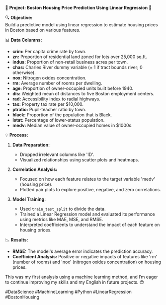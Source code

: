 

🚀 **Project: Boston Housing Price Prediction Using Linear Regression** 🏡

🔍 **Objective:**  
Build a predictive model using linear regression to estimate housing prices in Boston based on various features.

📊 **Data Columns:**
- **crim:** Per capita crime rate by town.
- **zn:** Proportion of residential land zoned for lots over 25,000 sq.ft.
- **indus:** Proportion of non-retail business acres per town.
- **chas:** Charles River dummy variable (= 1 if tract bounds river; 0 otherwise).
- **nox:** Nitrogen oxides concentration.
- **rm:** Average number of rooms per dwelling.
- **age:** Proportion of owner-occupied units built before 1940.
- **dis:** Weighted mean of distances to five Boston employment centers.
- **rad:** Accessibility index to radial highways.
- **tax:** Property tax rate per $10,000.
- **ptratio:** Pupil-teacher ratio by town.
- **black:** Proportion of the population that is Black.
- **lstat:** Percentage of lower-status population.
- **medv:** Median value of owner-occupied homes in $1000s.

💡 **Process:**
1. **Data Preparation:**  
   - Dropped irrelevant columns like 'ID'.
   - Visualized relationships using scatter plots and heatmaps.
   
2. **Correlation Analysis:**  
   - Focused on how each feature relates to the target variable 'medv' (housing price).
   - Plotted pair plots to explore positive, negative, and zero correlations.

3. **Model Training:**
   - Used `train_test_split` to divide the data.
   - Trained a Linear Regression model and evaluated its performance using metrics like MAE, MSE, and RMSE.
   - Interpreted coefficients to understand the impact of each feature on housing prices.

📉 **Results:**  
   - **RMSE:** The model's average error indicates the prediction accuracy.
   - **Coefficient Analysis:** Positive or negative impacts of features like 'rm' (number of rooms) and 'nox' (nitrogen oxides concentration) on housing prices.

This was my first analysis using a machine learning method, and I’m eager to continue improving my skills and my English in future projects. 😊


#DataScience #MachineLearning #Python #LinearRegression #BostonHousing
